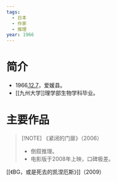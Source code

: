 ```yaml
---
tags:
  - 日本
  - 作家
  - 推理
year: 1966
---
```

# 简介

- 1966[.12.7](2024-12-07.md)，爱媛县。
- [[九州大学]]理学部生物学科毕业。
# 主要作品

> [!NOTE] 《紧闭的门扉》（2006）
> - 倒叙推理。
> - 电影版于2008年上映，口碑极差。

 [[《BG，或是死去的凯涅厄斯》]]（2009）

